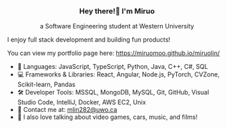 <h3 align="center">Hey there!👋 I'm Miruo</h3>
<p align="center">a Software Engineering student at Western University</p>

I enjoy full stack development and building fun products!

You can view my portfolio page here: https://miruomoo.github.io/miruolin/


- 💬 Languages: JavaScript, TypeScript, Python, Java, C++, C#, SQL
- 💻 Frameworks & Libraries: React, Angular, Node.js, PyTorch, CVZone, Scikit-learn, Pandas
- 🛠️ Developer Tools: MSSQL, MongoDB, MySQL, Git, GitHub, Visual Studio Code, IntelliJ, Docker, AWS EC2, Unix
- 📧 Contact me at: mlin282@uwo.ca
- 👾 I also love talking about video games, cars, music, and films!


